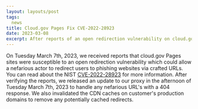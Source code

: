 ```yaml
---
layout: layouts/post
tags:
  news
title: Cloud.gov Pages Fix CVE-2022-28923
date: 2023-03-08
excerpt: After reports of an open redirection vulnerability on cloud.gov Pages sites, we updated our platform's proxy to handle possible vulnerable requests.
---
```


On Tuesday March 7th, 2023, we received reports that cloud.gov Pages sites were susceptible to an open redirection vulnerability which could allow a nefarious actor to redirect users to phishing websites via crafted URLs. You can read about the NIST [CVE-2022-28923](https://nvd.nist.gov/vuln/detail/CVE-2022-28923) for more information. After verifying the reports, we released an update to our proxy in the afternoon of Tuesday March 7th, 2023 to handle any nefarious URL's with a 404 response. We also invalidated the CDN caches on customer's production domains to remove any potentially cached redirects.
